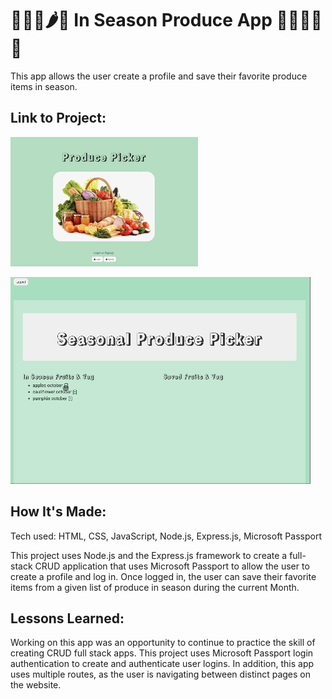 # 🥒🥕🌽🌶🥑 In Season Produce App 🍎🍌🍐🍊🍋

This app allows the user create a profile and save their favorite produce items in season.

## Link to Project: 

![home page screenshot](https://github.com/cat-goncalves/produce-in-season/blob/main/public/img/produce-picker-home.png?raw=true)

![produce in season app demo](https://github.com/cat-goncalves/produce-in-season/blob/main/public/img/produce-picker.gif?raw=true)

## How It's Made:
Tech used: HTML, CSS, JavaScript, Node.js, Express.js, Microsoft Passport

This project uses Node.js and the Express.js framework to create a full-stack CRUD application that uses Microsoft Passport to allow the user to create a profile and log in. Once logged in, the user can save their favorite items from a given list of produce in season during the current Month.

## Lessons Learned:
Working on this app was an opportunity to continue to practice the skill of creating CRUD full stack apps. This project uses Microsoft Passport login authentication to create and authenticate user logins. In addition, this app uses multiple routes, as the user is navigating between distinct pages on the website.

